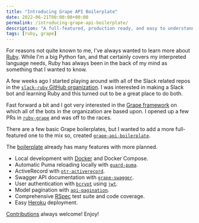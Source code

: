```yaml
---
title: "Introducing Grape API Boilerplate"
date: 2022-06-21T00:00:00+00:00
permalink: /introducing-grape-api-boilerplate/
description: "A full-featured, production ready, and easy to understand API boilerplate for the Grape framework."
tags: [ruby, grape]
---
```


For reasons not quite known to me, I've always wanted to learn more about [Ruby](https://www.ruby-lang.org/en/). While I'm a big Python fan, and that certainly covers my interpreted language needs, Ruby has always been in the back of my mind as something that I wanted to know.

A few weeks ago I started playing around with all of the Slack related repos in the [`slack-ruby` GitHub organization](https://github.com/slack-ruby?type=source). I was interested in making a Slack bot and learning Ruby and this turned out to be a great place to do both.

Fast forward a bit and I got very interested in the [Grape framework](https://www.ruby-grape.org/) on which all of the bots in the organization are based upon. I opened up a few PRs in [`ruby-grape`](https://github.com/ruby-grape?type=source) and was off to the races.

There are a few basic Grape boilerplates, but I wanted to add a more full-featured one to the mix so, created [`grape-api-boilerplate`](https://github.com/duffn/grape-api-boilerplate).

The [boilerplate](https://github.com/duffn/grape-api-boilerplate) already has many features with more planned.

- Local development with [Docker](https://www.docker.com/) and Docker Compose.
- Automatic Puma reloading locally with [`guard-puma`](https://github.com/jc00ke/guard-puma).
- ActiveRecord with [`otr-activerecord`](https://github.com/jhollinger/otr-activerecord).
- Swagger API documentation with [`grape-swagger`](https://github.com/ruby-grape/grape-swagger).
- User authentication with [`bcrypt`](https://github.com/bcrypt-ruby/bcrypt-ruby)
  using [`jwt`](https://github.com/jwt/ruby-jwt).
- Model pagination with [`api-pagination`](https://github.com/davidcelis/api-pagination).
- Comprehensive [RSpec](https://rspec.info/) test suite and code coverage.
- Easy [Heroku](https://www.heroku.com/) deployment.

[Contributions](https://github.com/duffn/grape-api-boilerplate/blob/main/CONTRIBUTING.md) always welcome! Enjoy!
